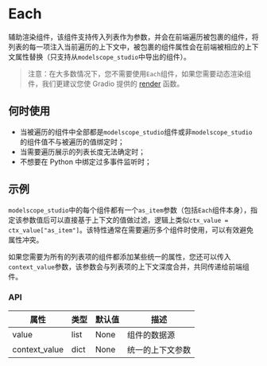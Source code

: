 # Each

辅助渲染组件，该组件支持传入列表作为参数，并会在前端遍历被包裹的组件，将列表的每一项注入当前遍历的上下文中，被包裹的组件属性会在前端被相应的上下文属性替换（只支持从`modelscope_studio`中导出的组件）。

> 注意：在大多数情况下，您不需要使用`Each`组件，如果您需要动态渲染组件，我们更建议您使 Gradio 提供的 [render](https://www.gradio.app/docs/gradio/render) 函数。

## 何时使用

- 当被遍历的组件中全部都是`modelscope_studio`组件或非`modelscope_studio`的组件值不与被遍历的值绑定时；
- 当需要遍历展示的列表长度无法确定时；
- 不想要在 Python 中绑定过多事件监听时；

## 示例

<demo name="basic"></demo>

`modelscope_studio`中的每个组件都有一个`as_item`参数（包括`Each`组件本身），指定该参数值后可以直接基于上下文的值做过滤，逻辑上类似`ctx_value = ctx_value["as_item"]`。该特性通常在需要遍历多个组件时使用，可以有效避免属性冲突。

<demo name="use_as_item" title="使用 as_item 参数"></demo>

如果您需要为所有的列表项的组件都添加某些统一的属性，您还可以传入`context_value`参数，该参数会与列表项的上下文深度合并，共同传递给前端组件。

<demo name="use_context_value" title="使用 context_value 参数"></demo>

### API

| 属性          | 类型 | 默认值 | 描述             |
| ------------- | ---- | ------ | ---------------- |
| value         | list | None   | 组件的数据源     |
| context_value | dict | None   | 统一的上下文参数 |

